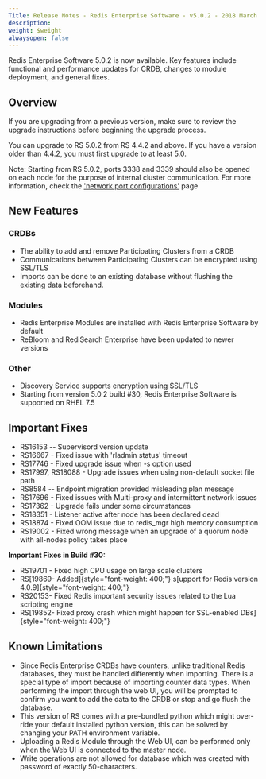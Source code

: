 ```yaml
---
Title: Release Notes - Redis Enterprise Software - v5.0.2 - 2018 March
description: 
weight: $weight
alwaysopen: false
---
```

Redis Enterprise Software 5.0.2 is now available. Key features include
functional and performance updates for CRDB, changes to module
deployment, and general fixes.

## Overview

If you are upgrading from a previous version, make sure to review the
upgrade instructions before beginning the upgrade process.

You can upgrade to RS 5.0.2 from RS 4.4.2 and above. If you have a
version older than 4.4.2, you must first upgrade to at least 5.0.

Note: Starting from RS 5.0.2, ports 3338 and 3339 should also be opened
on each node for the purpose of internal cluster communication. For more
information, check the ['network port
configurations'](/redis-enterprise-documentation/administering/designing-production/networking/port-configurations/)
page

## New Features

### CRDBs

-   The ability to add and remove Participating Clusters from a CRDB
-   Communications between Participating Clusters can be encrypted using
    SSL/TLS
-   Imports can be done to an existing database without flushing the
    existing data beforehand.

### Modules

-   Redis Enterprise Modules are installed with Redis Enterprise
    Software by default
-   ReBloom and RediSearch Enterprise have been updated to newer
    versions

### Other

-   Discovery Service supports encryption using SSL/TLS
-   Starting from version 5.0.2 build #30, Redis Enterprise Software is
    supported on RHEL 7.5

## Important Fixes

-   RS16153 -- Supervisord version update
-   RS16667 - Fixed issue with 'rladmin status' timeout
-   RS17746 - Fixed upgrade issue when -s option used
-   RS17997, RS18088 - Upgrade issues when using non-default socket
    file path
-   RS8584 -- Endpoint migration provided misleading plan message
-   RS17696 - Fixed issues with Multi-proxy and intermittent network
    issues
-   RS17362 - Upgrade fails under some circumstances
-   RS18351 - Listener active after node has been declared dead
-   RS18874 - Fixed OOM issue due to redis\_mgr high memory consumption
-   RS19002 - Fixed wrong message when an upgrade of a quorum node with
    all-nodes policy takes place

**Important Fixes in Build #30:**

-   RS19701 - Fixed high CPU usage on large scale clusters
-   RS[19869- Added]{style="font-weight: 400;"} s[upport for Redis
    version 4.0.9]{style="font-weight: 400;"}
-   RS20153- Fixed Redis important security issues related to the Lua
    scripting engine
-   RS[19852- Fixed proxy crash which might happen for SSL-enabled
    DBs]{style="font-weight: 400;"}

## Known Limitations

-   Since Redis Enterprise CRDBs have counters, unlike traditional Redis
    databases, they must be handled differently when importing. There is
    a special type of import because of importing counter data types.
    When performing the import through the web UI, you will be prompted
    to confirm you want to add the data to the CRDB or stop and go flush
    the database.
-   This version of RS comes with a pre-bundled python which might
    over-ride your default installed python version, this can be solved
    by changing your PATH environment variable.
-   Uploading a Redis Module through the Web UI, can be performed only
    when the Web UI is connected to the master node.
-   Write operations are not allowed for database which was created with
    password of exactly 50-characters.
